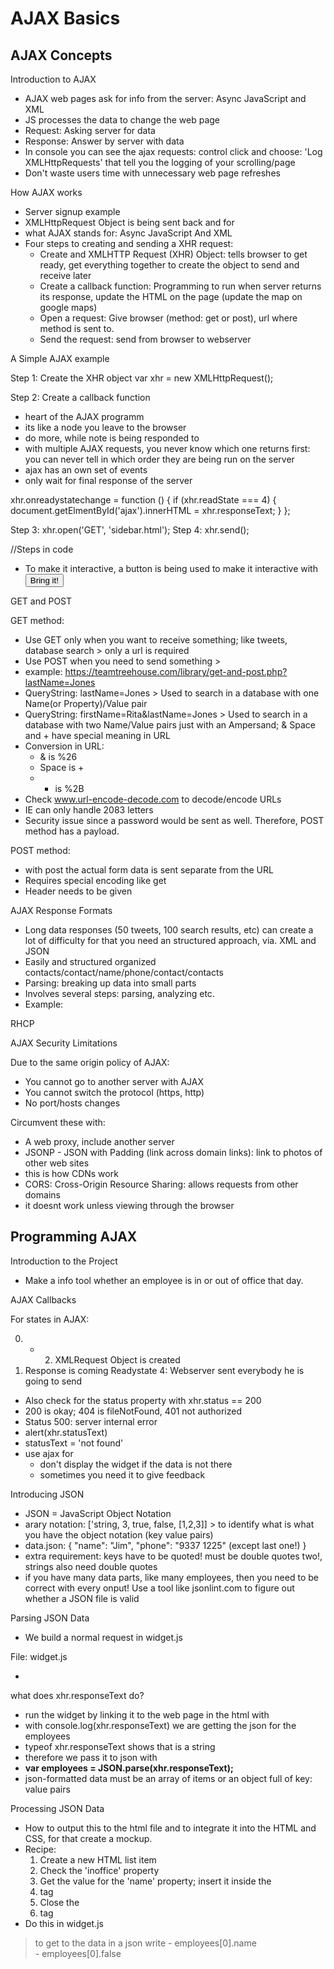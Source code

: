# AJAX Basics

## AJAX Concepts

Introduction to AJAX

- AJAX web pages ask for info from the server: Async JavaScript and XML
- JS processes the data to change the web page
- Request: Asking server for data
- Response: Answer by server with data
- In console you can see the ajax requests: control click and choose: 'Log XMLHttpRequests' that tell you the logging of your scrolling/page
- Don't waste users time with unnecessary web page refreshes

How AJAX works

- Server signup example
- XMLHttpRequest Object is being sent back and for
- what AJAX stands for: Async JavaScript And XML
- Four steps to creating and sending a XHR request:
    - Create and XMLHTTP Request (XHR) Object: tells browser to get ready, get everything together to create the object to send and receive later
    - Create a callback function: Programming to run when server returns its response, update the HTML on the page (update the map on google maps)
    - Open a request: Give browser (method: get or post), url where method is sent to.
    - Send the request: send from browser to webserver

A Simple AJAX example

Step 1: Create the XHR object
var xhr = new XMLHttpRequest();

Step 2: Create a callback function
- heart of the AJAX programm
- its like a node you leave to the browser
- do more, while note is being responded to
- with multiple AJAX requests, you never know which one returns first: you can never tell in which order they are being run on the server
- ajax has an own set of events
- only wait for final response of the server

xhr.onreadystatechange = function () {
        if (xhr.readState === 4) {
            document.getElmentById('ajax').innerHTML = xhr.responseText;
        }
};

Step 3: xhr.open('GET', 'sidebar.html');
Step 4: xhr.send();

//Steps in code 
<script>
    var xhr = new XMLHttpRequest(); 
    xhr.onreadystatechange = function () {
        if (xhr.readyState === 4) {
            document.getElmentById('ajax').innerHTML = xhr.responseText;
        }
    };
    xhr.open('GET', 'sidebar.html');
    function sendAJAX(){
        xhr.send();
        document.getElementById('load').style.display = 'none';
    }
</script>
- To make it interactive, a button is being used to make it interactive with 
<button id='load' onclick='sendAJAX()'>Bring it!</button> 

GET and POST

GET method:
- Use GET only when you want to receive something; like tweets, database search > only a url is required
- Use POST when you need to send something >
- example: https://teamtreehouse.com/library/get-and-post.php?lastName=Jones
- QueryString: lastName=Jones > Used to search in a database with one Name(or Property)/Value pair
- QueryString: firstName=Rita&lastName=Jones > Used to search in a database with two Name/Value pairs just with an Ampersand; & Space and + have special meaning in URL
- Conversion in URL:
    - & is %26
    - Space is +
    - + is %2B
- Check www.url-encode-decode.com to decode/encode URLs
- IE can only handle 2083 letters
- Security issue since a password would be sent as well. Therefore, POST method has a payload.

POST method:
- with post the actual form data is sent separate from the URL
- Requires special encoding like get
- Header needs to be given

AJAX Response Formats

- Long data responses (50 tweets, 100 search results, etc) can create a lot of difficulty for that you need an structured approach, via. XML and JSON
- Easily and structured organized contacts/contact/name/phone/contact/contacts
- Parsing: breaking up data into small parts
- Involves several steps: parsing, analyzing etc.
- Example:

<?xml version="1.0" encoding="UTF-8"?>
<songs>
  <song>
    <title>OTHERSIDE</title>
    <artist>RHCP</artist>
  </song>
</songs>


AJAX Security Limitations

Due to the same origin policy of AJAX:
- You cannot go to another server with AJAX
- You cannot switch the protocol (https, http)
- No port/hosts changes

Circumvent these with:
- A web proxy, include another server
- JSONP - JSON with Padding (link across domain links): link to photos of other web sites
- this is how CDNs work
- CORS: Cross-Origin Resource Sharing: allows requests from other domains
- it doesnt work unless viewing through the browser

## Programming AJAX

Introduction to the Project

- Make a info tool whether an employee is in or out of office that day.

AJAX Callbacks

For states in AJAX:

0. - 2. XMLRequest Object is created
3. Response is coming
Readystate 4: Webserver sent everybody he is going to send
- Also check for the status property with xhr.status == 200
- 200 is okay; 404 is fileNotFound, 401 not authorized
- Status 500: server internal error
- alert(xhr.statusText)
- statusText = 'not found'
- use ajax for 
    - don't display the widget if the data is not there
    - sometimes you need it to give feedback

Introducing JSON

- JSON = JavaScript Object Notation
- arary notation: ['string, 3, true, false, [1,2,3]] > to identify what is what you have the object notation (key value pairs)
- data.json: 
{
    "name": "Jim",
    "phone": "9337 1225" (except last one!)
}
- extra requirement: keys have to be quoted! must be double quotes two!, strings also need double quotes
- if you have many data parts, like many employees, then you need to be correct with every onput! Use a tool like jsonlint.com to figure out whether a JSON file is valid

Parsing JSON Data

- We build a normal request in widget.js

File: widget.js
<script>
    var xhr = new XMLHttpRequest(); 
    xhr.onreadystatechange = function () {
        if (xhr.readyState === 4) {
            document.getElmentById('ajax').innerHTML = xhr.responseText;
        }
    };
    xhr.open('GET', 'sidebar.html');
    function sendAJAX(){
        xhr.send();
        document.getElementById('load').style.display = 'none';
    }
</script>
- 
what does xhr.responseText do?
- run the widget by linking it to the web page in the html with <script src="js/widget.js"></script>
- with console.log(xhr.responseText) we are getting the json for the employees
- typeof xhr.responseText shows that is a string
- therefore we pass it to json with 
- __var employees = JSON.parse(xhr.responseText);__
- json-formatted data must be an array of items or an object full of key: value pairs

Processing JSON Data

- How to output this to the html file and to integrate it into the HTML and CSS, for that create a mockup. 
- Recipe:
    1. Create a new HTML list item
    2. Check the 'inoffice' property
    3. Get the value for the 'name' property; insert it inside the <li> tag
    4. Close the <li> tag
- Do this in widget.js
> to get to the data in a json write 
        - employees[0].name        
        - employees[0].false 

<script>
    var xhr = new XMLHttpRequest(); 
    xhr.onreadystatechange = function () {
        if (xhr.readyState === 4) {
            var employees = JSON.parse(xhr.responseText);
            var statusHTML = '<ul class="bulleted">'
            for (var i=0; i<employees.length; i += 1){
                if (employee[i].inoffice === true) {
                    statusHTML += '<li class="in">';
                } else {
                    statusHTML += '<li class="out">';
                    }
                statusHTML += employees[i].name;
                statusHTML += '</li>';
                }
            statusHTML += '<ul>';
            document.getElementById('employeeList').innerHTML = statusHTML;
        }
    };
    xhr.open('GET', 'sidebar.html');
    xhr.send();
    }
</script>